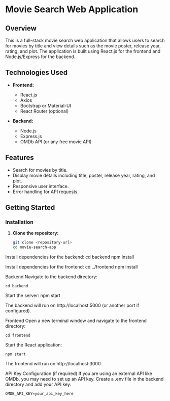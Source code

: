 # Movie Search Web Application

## Overview
This is a full-stack movie search web application that allows users to search for movies by title and view details such as the movie poster, release year, rating, and plot. The application is built using React.js for the frontend and Node.js/Express for the backend.

## Technologies Used
- **Frontend:**
  - React.js
  - Axios
  - Bootstrap or Material-UI
  - React Router (optional)

- **Backend:**
  - Node.js
  - Express.js
  - OMDb API (or any free movie API)

## Features
- Search for movies by title.
- Display movie details including title, poster, release year, rating, and plot.
- Responsive user interface.
- Error handling for API requests.

## Getting Started
### Installation

1. **Clone the repository:**
   ```bash
   git clone <repository-url>
   cd movie-search-app

  Install dependencies for the backend:
   cd backend
   npm install

  Install dependencies for the frontend:
    cd ../frontend
    npm install

Backend
  Navigate to the backend directory:

    cd backend

Start the server:
    npm start

The backend will run on http://localhost:5000 (or another port if configured).

Frontend
  Open a new terminal window and navigate to the frontend directory:

    cd frontend

Start the React application:

    npm start

The frontend will run on http://localhost:3000.

API Key Configuration (if required)
If you are using an external API like OMDb, you may need to set up an API key. Create a .env file in the backend directory and add your API key:

    OMDB_API_KEY=your_api_key_here
